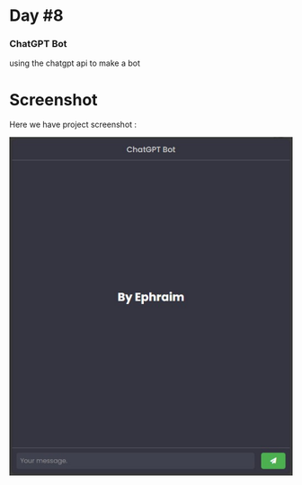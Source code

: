 # Day #8

### ChatGPT Bot
using the chatgpt api to make a bot


# Screenshot
Here we have project screenshot :

![screenshot](screenshot.jpg)